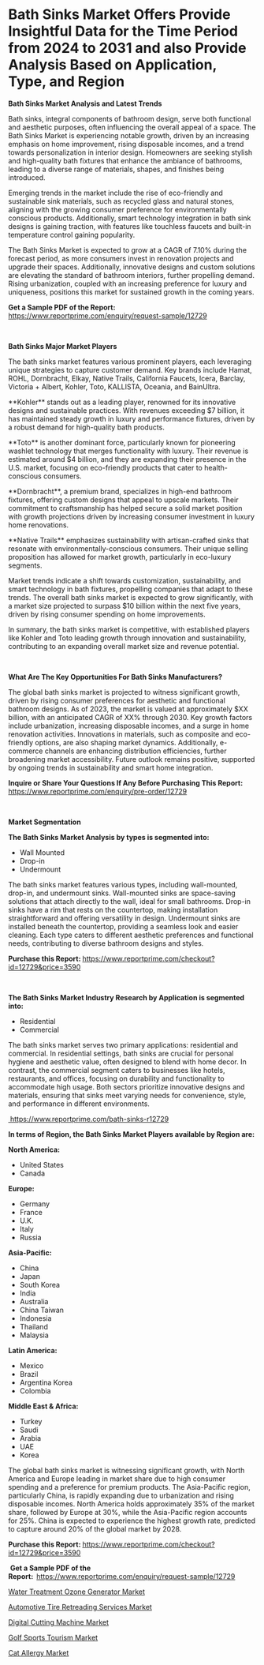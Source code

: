 <p><h1>Bath Sinks Market Offers Provide Insightful Data for the Time Period from 2024 to 2031 and also Provide Analysis Based on Application, Type, and Region</h1></p><p><strong>Bath Sinks Market Analysis and Latest Trends</strong></p>
<p><p>Bath sinks, integral components of bathroom design, serve both functional and aesthetic purposes, often influencing the overall appeal of a space. The Bath Sinks Market is experiencing notable growth, driven by an increasing emphasis on home improvement, rising disposable incomes, and a trend towards personalization in interior design. Homeowners are seeking stylish and high-quality bath fixtures that enhance the ambiance of bathrooms, leading to a diverse range of materials, shapes, and finishes being introduced.</p><p>Emerging trends in the market include the rise of eco-friendly and sustainable sink materials, such as recycled glass and natural stones, aligning with the growing consumer preference for environmentally conscious products. Additionally, smart technology integration in bath sink designs is gaining traction, with features like touchless faucets and built-in temperature control gaining popularity.</p><p>The Bath Sinks Market is expected to grow at a CAGR of 7.10% during the forecast period, as more consumers invest in renovation projects and upgrade their spaces. Additionally, innovative designs and custom solutions are elevating the standard of bathroom interiors, further propelling demand. Rising urbanization, coupled with an increasing preference for luxury and uniqueness, positions this market for sustained growth in the coming years.</p></p>
<p><strong>Get a Sample PDF of the Report:&nbsp;</strong> <a href="https://www.reportprime.com/enquiry/request-sample/12729?utm_campaign=96&utm_medium=2&utm_source=Github&utm_content=ia&utm_term=27112024&utm_id=bath-sinks">https://www.reportprime.com/enquiry/request-sample/12729</a></p>
<p>&nbsp;</p>
<p><strong>Bath Sinks Major Market Players</strong></p>
<p><p>The bath sinks market features various prominent players, each leveraging unique strategies to capture customer demand. Key brands include Hamat, ROHL, Dornbracht, Elkay, Native Trails, California Faucets, Icera, Barclay, Victoria + Albert, Kohler, Toto, KALLISTA, Oceania, and BainUltra.</p><p>**Kohler** stands out as a leading player, renowned for its innovative designs and sustainable practices. With revenues exceeding $7 billion, it has maintained steady growth in luxury and performance fixtures, driven by a robust demand for high-quality bath products.</p><p>**Toto** is another dominant force, particularly known for pioneering washlet technology that merges functionality with luxury. Their revenue is estimated around $4 billion, and they are expanding their presence in the U.S. market, focusing on eco-friendly products that cater to health-conscious consumers.</p><p>**Dornbracht**, a premium brand, specializes in high-end bathroom fixtures, offering custom designs that appeal to upscale markets. Their commitment to craftsmanship has helped secure a solid market position with growth projections driven by increasing consumer investment in luxury home renovations.</p><p>**Native Trails** emphasizes sustainability with artisan-crafted sinks that resonate with environmentally-conscious consumers. Their unique selling proposition has allowed for market growth, particularly in eco-luxury segments.</p><p>Market trends indicate a shift towards customization, sustainability, and smart technology in bath fixtures, propelling companies that adapt to these trends. The overall bath sinks market is expected to grow significantly, with a market size projected to surpass $10 billion within the next five years, driven by rising consumer spending on home improvements.</p><p>In summary, the bath sinks market is competitive, with established players like Kohler and Toto leading growth through innovation and sustainability, contributing to an expanding overall market size and revenue potential.</p></p>
<p>&nbsp;</p>
<p><strong>What Are The Key Opportunities For Bath Sinks Manufacturers?</strong></p>
<p><p>The global bath sinks market is projected to witness significant growth, driven by rising consumer preferences for aesthetic and functional bathroom designs. As of 2023, the market is valued at approximately $XX billion, with an anticipated CAGR of XX% through 2030. Key growth factors include urbanization, increasing disposable incomes, and a surge in home renovation activities. Innovations in materials, such as composite and eco-friendly options, are also shaping market dynamics. Additionally, e-commerce channels are enhancing distribution efficiencies, further broadening market accessibility. Future outlook remains positive, supported by ongoing trends in sustainability and smart home integration.</p></p>
<p><strong>Inquire or Share Your Questions If Any Before Purchasing This Report:</strong> <a href="https://www.reportprime.com/enquiry/pre-order/12729?utm_campaign=96&utm_medium=2&utm_source=Github&utm_content=ia&utm_term=27112024&utm_id=bath-sinks">https://www.reportprime.com/enquiry/pre-order/12729</a></p>
<p>&nbsp;</p>
<p><strong>Market Segmentation</strong></p>
<p><strong>The Bath Sinks Market Analysis by types is segmented into:</strong></p>
<p><ul><li>Wall Mounted</li><li>Drop-in</li><li>Undermount</li></ul></p>
<p><p>The bath sinks market features various types, including wall-mounted, drop-in, and undermount sinks. Wall-mounted sinks are space-saving solutions that attach directly to the wall, ideal for small bathrooms. Drop-in sinks have a rim that rests on the countertop, making installation straightforward and offering versatility in design. Undermount sinks are installed beneath the countertop, providing a seamless look and easier cleaning. Each type caters to different aesthetic preferences and functional needs, contributing to diverse bathroom designs and styles.</p></p>
<p><strong>Purchase this Report:&nbsp;</strong><a href="https://www.reportprime.com/checkout?id=12729&price=3590&utm_campaign=96&utm_medium=2&utm_source=Github&utm_content=ia&utm_term=27112024&utm_id=bath-sinks">https://www.reportprime.com/checkout?id=12729&price=3590</a></p>
<p>&nbsp;</p>
<p><strong>The Bath Sinks Market Industry Research by Application is segmented into:</strong></p>
<p><ul><li>Residential</li><li>Commercial</li></ul></p>
<p><p>The bath sinks market serves two primary applications: residential and commercial. In residential settings, bath sinks are crucial for personal hygiene and aesthetic value, often designed to blend with home decor. In contrast, the commercial segment caters to businesses like hotels, restaurants, and offices, focusing on durability and functionality to accommodate high usage. Both sectors prioritize innovative designs and materials, ensuring that sinks meet varying needs for convenience, style, and performance in different environments.</p></p>
<p><a href="https://www.reportprime.com/bath-sinks-r12729?utm_campaign=96&utm_medium=2&utm_source=Github&utm_content=ia&utm_term=27112024&utm_id=bath-sinks">&nbsp;https://www.reportprime.com/bath-sinks-r12729</a></p>
<p><strong>In terms of Region, the Bath Sinks Market Players available by Region are:</strong></p>
<p>
    <p> <strong> North America: </strong>
        <ul>
            <li>United States</li>
            <li>Canada</li>
        </ul>
        </p> 
    <p> <strong> Europe: </strong>
        <ul>
            <li>Germany</li>
            <li>France</li>
            <li>U.K.</li>
            <li>Italy</li>
            <li>Russia</li>
        </ul>
        </p> 
    <p> <strong> Asia-Pacific: </strong>
        <ul>
            <li>China</li>
            <li>Japan</li>
            <li>South Korea</li>
            <li>India</li>
            <li>Australia</li>
            <li>China Taiwan</li>
            <li>Indonesia</li>
            <li>Thailand</li>
            <li>Malaysia</li>
        </ul>
        </p> 
    <p> <strong> Latin America: </strong>
        <ul>
            <li>Mexico</li>
            <li>Brazil</li>
            <li>Argentina Korea</li>
            <li>Colombia</li>
        </ul>
        </p> 
    <p> <strong> Middle East & Africa: </strong>
        <ul>
            <li>Turkey</li>
            <li>Saudi</li>
            <li>Arabia</li>
            <li>UAE</li>
            <li>Korea</li>
        </ul>
    </p>
    </p>
<p><p>The global bath sinks market is witnessing significant growth, with North America and Europe leading in market share due to high consumer spending and a preference for premium products. The Asia-Pacific region, particularly China, is rapidly expanding due to urbanization and rising disposable incomes. North America holds approximately 35% of the market share, followed by Europe at 30%, while the Asia-Pacific region accounts for 25%. China is expected to experience the highest growth rate, predicted to capture around 20% of the global market by 2028.</p></p>
<p><strong>Purchase this Report: </strong><a href="https://www.reportprime.com/checkout?id=12729&price=3590&utm_campaign=96&utm_medium=2&utm_source=Github&utm_content=ia&utm_term=27112024&utm_id=bath-sinks">https://www.reportprime.com/checkout?id=12729&price=3590</a></p>
<p>&nbsp;<strong>Get a Sample PDF of the Report:&nbsp;&nbsp;</strong><a href="https://www.reportprime.com/enquiry/request-sample/12729?utm_campaign=96&utm_medium=2&utm_source=Github&utm_content=ia&utm_term=27112024&utm_id=bath-sinks">https://www.reportprime.com/enquiry/request-sample/12729</a></p>
<p><strong></strong></p>
<p><p><a href="https://github.com/luisem4tmccuan/Market-Research-Report-List-1/blob/main/water-treatment-ozone-generator-market.md?utm_campaign=96&utm_medium=2&utm_source=Github&utm_content=ia&utm_term=27112024&utm_id=bath-sinks">Water Treatment Ozone Generator Market</a></p><p><a href="https://issuu.com/reportprime-2/docs/automotive-tire-retreading-services_eb5ce980eb9bb9?utm_campaign=96&utm_medium=2&utm_source=Github&utm_content=ia&utm_term=27112024&utm_id=bath-sinks">Automotive Tire Retreading Services Market</a></p><p><a href="https://github.com/DianaWilson796/Market-Research-Report-List-1/blob/main/digital-cutting-machine-market.md?utm_campaign=96&utm_medium=2&utm_source=Github&utm_content=ia&utm_term=27112024&utm_id=bath-sinks">Digital Cutting Machine Market</a></p><p><a href="https://issuu.com/reportprime-2/docs/golf-sports-tourism-market-size-203_d602cc9522c6a8?utm_campaign=96&utm_medium=2&utm_source=Github&utm_content=ia&utm_term=27112024&utm_id=bath-sinks">Golf Sports Tourism Market</a></p><p><a href="https://www.linkedin.com/pulse/comprehensive-cat-allergy-market-forecast-91-cagr-growth-analysis-6bhrf?utm_campaign=96&utm_medium=2&utm_source=Github&utm_content=ia&utm_term=27112024&utm_id=bath-sinks">Cat Allergy Market</a></p></p>
